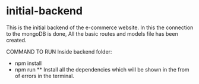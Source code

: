 # initial-backend
This is the initial backend of the e-commerce website. In this the connection to the mongoDB is done, All the basic routes and models file has been created.

COMMAND TO RUN 
Inside backend folder: 
* npm install
* npm run
** Install all the dependencies which will be shown in the from of errors in the terminal.
